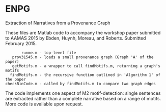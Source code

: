 # ENPG
Extraction of Narratives from a Provenance Graph

These files are Matlab code to accompany the workshop paper submitted to AAMAS 2015 by 
Ebden, Huynh, Moreau, and Roberts. Submitted February 2015.

           runme.m - top-level file
       prov31545.m - loads a small provenance graph (Graph 'A' of the paper)
       getMotifs.m - a wrapper to call findMotifs.m, returning a graph's motifs
      findMotifs.m - the recursive function outlined in 'Algorithm 1' of the paper
    checkBinCode.m - called by findMotifs.m to compare two graph edges

The code implements one aspect of M2 motif-detection: single sentences are extracted 
rather than a  complete narrative based on a range of motifs. More code is available 
upon request.

